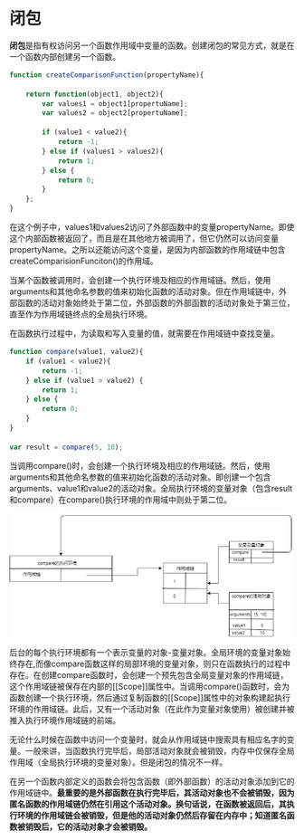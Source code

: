 # 闭包

**闭包**是指有权访问另一个函数作用域中变量的函数。创建闭包的常见方式，就是在一个函数内部创建另一个函数。

```js
function createComparisonFunction(propertyName){
    
    return function(object1, object2){
        var values1 = object1[propertuName];
        var values2 = object2[propertuName];
        
        if (value1 < value2){
            return -1;
        } else if (values1 > values2){
            return 1;
        } else {
            return 0;
        }
    };
}
```

在这个例子中，values1和values2访问了外部函数中的变量propertyName。即使这个内部函数被返回了，而且是在其他地方被调用了，但它仍然可以访问变量propertyName。之所以还能访问这个变量，是因为内部函数的作用域链中包含createComparisionFunciton()的作用域。

当某个函数被调用时，会创建一个执行环境及相应的作用域链。然后，使用arguments和其他命名参数的值来初始化函数的活动对象。但在作用域链中，外部函数的活动对象始终处于第二位，外部函数的外部函数的活动对象处于第三位，直至作为作用域链终点的全局执行环境。

在函数执行过程中，为读取和写入变量的值，就需要在作用域链中查找变量。

```js
function compare(value1, value2){
	if (value1 < value2){
        return -1;
    } else if (value1 > value2) {
        return 1;
    } else {
        return 0;
    }
}

var result = compare(5, 10);
```

当调用compare()时，会创建一个执行环境及相应的作用域链。然后，使用arguments和其他命名参数的值来初始化函数的活动对象。即创建一个包含arguments、value1和value2的活动对象。全局执行环境的变量对象（包含result和compare）在compare()执行环境的作用域中则处于第二位。

![作用域](https://github.com/wangxiansen15/studyNote/blob/master/img/zuoyongyu.png)

后台的每个执行环境都有一个表示变量的对象-变量对象。全局环境的变量对象始终存在,而像compare函数这样的局部环境的变量对象，则只在函数执行的过程中存在。在创建compare函数时，会创建一个预先包含全局变量对象的作用域链，这个作用域链被保存在内部的[[Scope]]属性中。当调用compare()函数时，会为函数创建一个执行环境，然后通过复制函数的[[Scope]]属性中的对象构建起执行环境的作用域链。此后，又有一个活动对象（在此作为变量对象使用）被创建并被推入执行环境作用域链的前端。

无论什么时候在函数中访问一个变量时，就会从作用域链中搜索具有相应名字的变量。一般来讲，当函数执行完毕后，局部活动对象就会被销毁，内存中仅保存全局作用域（全局执行环境的变量对象）。但是闭包的情况不一样。

在另一个函数内部定义的函数会将包含函数（即外部函数）的活动对象添加到它的作用域链中。**最重要的是外部函数在执行完毕后，其活动对象也不会被销毁，因为匿名函数的作用域链仍然在引用这个活动对象。换句话说，在函数被返回后，其执行环境的作用域链会被销毁，但是他的活动对象仍然后存留在内存中；知道匿名函数被销毁后，它的活动对象才会被销毁。**